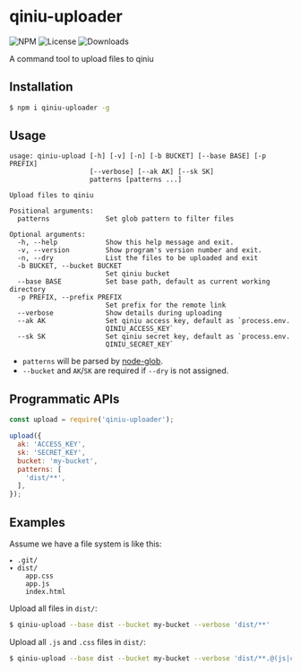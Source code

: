 qiniu-uploader
===

![NPM](https://img.shields.io/npm/v/qiniu-uploader.svg)
![License](https://img.shields.io/npm/l/qiniu-uploader.svg)
![Downloads](https://img.shields.io/npm/dt/qiniu-uploader.svg)

A command tool to upload files to qiniu

Installation
---

```sh
$ npm i qiniu-uploader -g
```

Usage
---

```
usage: qiniu-upload [-h] [-v] [-n] [-b BUCKET] [--base BASE] [-p PREFIX]
                    [--verbose] [--ak AK] [--sk SK]
                    patterns [patterns ...]

Upload files to qiniu

Positional arguments:
  patterns              Set glob pattern to filter files

Optional arguments:
  -h, --help            Show this help message and exit.
  -v, --version         Show program's version number and exit.
  -n, --dry             List the files to be uploaded and exit
  -b BUCKET, --bucket BUCKET
                        Set qiniu bucket
  --base BASE           Set base path, default as current working directory
  -p PREFIX, --prefix PREFIX
                        Set prefix for the remote link
  --verbose             Show details during uploading
  --ak AK               Set qiniu access key, default as `process.env.
                        QINIU_ACCESS_KEY`
  --sk SK               Set qiniu secret key, default as `process.env.
                        QINIU_SECRET_KEY`
```

* `patterns` will be parsed by [node-glob](https://github.com/isaacs/node-glob).
* `--bucket` and `AK`/`SK` are required if `--dry` is not assigned.

Programmatic APIs
---
``` js
const upload = require('qiniu-uploader');

upload({
  ak: 'ACCESS_KEY',
  sk: 'SECRET_KEY',
  bucket: 'my-bucket',
  patterns: [
    'dist/**',
  ],
});
```

Examples
---
Assume we have a file system is like this:
```
▸ .git/
▾ dist/
    app.css
    app.js
    index.html
```

Upload all files in `dist/`:
``` sh
$ qiniu-upload --base dist --bucket my-bucket --verbose 'dist/**'
```

Upload all `.js` and `.css` files in `dist/`:
``` sh
$ qiniu-upload --base dist --bucket my-bucket --verbose 'dist/**.@(js|css)'
```

